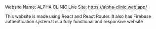 Website Name: ALPHA CLINIC
Live Site: https://alpha-clinic.web.app/

This website is made using React and React Router. It also has Firebase authentication system.It is a fully functional and responsive website
